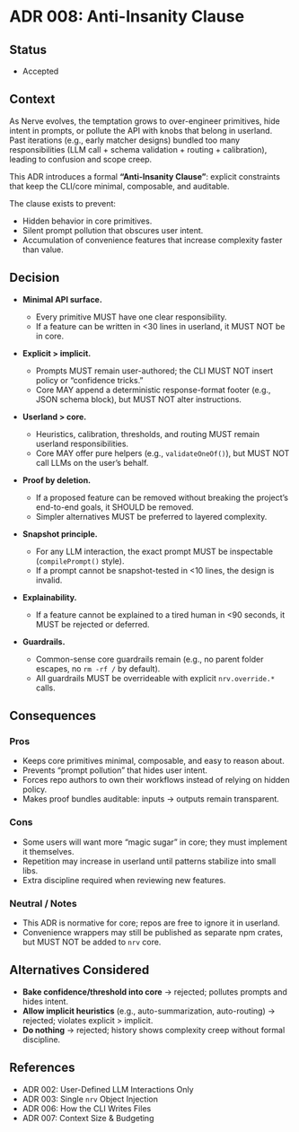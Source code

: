 # ADR 008: Anti-Insanity Clause

## Status

- Accepted

## Context

As Nerve evolves, the temptation grows to over-engineer primitives, hide intent in prompts, or pollute the API with knobs that belong in userland.  
Past iterations (e.g., early matcher designs) bundled too many responsibilities (LLM call + schema validation + routing + calibration), leading to confusion and scope creep.

This ADR introduces a formal **“Anti-Insanity Clause”**: explicit constraints that keep the CLI/core minimal, composable, and auditable.  

The clause exists to prevent:

- Hidden behavior in core primitives.
- Silent prompt pollution that obscures user intent.
- Accumulation of convenience features that increase complexity faster than value.

## Decision

- **Minimal API surface.**
  - Every primitive MUST have one clear responsibility.
  - If a feature can be written in <30 lines in userland, it MUST NOT be in core.

- **Explicit > implicit.**
  - Prompts MUST remain user-authored; the CLI MUST NOT insert policy or “confidence tricks.”
  - Core MAY append a deterministic response-format footer (e.g., JSON schema block), but MUST NOT alter instructions.

- **Userland > core.**
  - Heuristics, calibration, thresholds, and routing MUST remain userland responsibilities.
  - Core MAY offer pure helpers (e.g., `validateOneOf()`), but MUST NOT call LLMs on the user’s behalf.

- **Proof by deletion.**
  - If a proposed feature can be removed without breaking the project’s end-to-end goals, it SHOULD be removed.
  - Simpler alternatives MUST be preferred to layered complexity.

- **Snapshot principle.**
  - For any LLM interaction, the exact prompt MUST be inspectable (`compilePrompt()` style).
  - If a prompt cannot be snapshot-tested in <10 lines, the design is invalid.

- **Explainability.**
  - If a feature cannot be explained to a tired human in <90 seconds, it MUST be rejected or deferred.

- **Guardrails.**
  - Common-sense core guardrails remain (e.g., no parent folder escapes, no `rm -rf /` by default).
  - All guardrails MUST be overrideable with explicit `nrv.override.*` calls.

## Consequences

### Pros

- Keeps core primitives minimal, composable, and easy to reason about.
- Prevents “prompt pollution” that hides user intent.
- Forces repo authors to own their workflows instead of relying on hidden policy.
- Makes proof bundles auditable: inputs → outputs remain transparent.

### Cons

- Some users will want more “magic sugar” in core; they must implement it themselves.
- Repetition may increase in userland until patterns stabilize into small libs.
- Extra discipline required when reviewing new features.

### Neutral / Notes

- This ADR is normative for core; repos are free to ignore it in userland.
- Convenience wrappers may still be published as separate npm crates, but MUST NOT be added to `nrv` core.

## Alternatives Considered

- **Bake confidence/threshold into core** → rejected; pollutes prompts and hides intent.
- **Allow implicit heuristics** (e.g., auto-summarization, auto-routing) → rejected; violates explicit > implicit.
- **Do nothing** → rejected; history shows complexity creep without formal discipline.

## References

- ADR 002: User-Defined LLM Interactions Only  
- ADR 003: Single `nrv` Object Injection  
- ADR 006: How the CLI Writes Files  
- ADR 007: Context Size & Budgeting  
